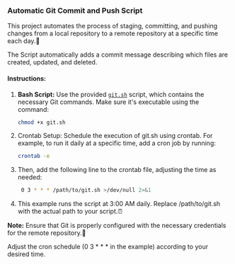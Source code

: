 ### Automatic Git Commit and Push Script

This project automates the process of staging, committing, and pushing changes from a local repository to a remote repository at a specific time each day.🔄

The Script automatically adds a commit message describing which files are created, updated, and deleted.

#### Instructions:

1. **Bash Script:** Use the provided  [`git.sh`](https://github.com/Chedvihas/AutoGit/blob/main/git.sh) script, which contains the necessary Git commands. Make sure it's executable using the command:
   ```bash
   chmod +x git.sh

2. Crontab Setup: Schedule the execution of git.sh using crontab. For example, to run it daily at a specific time, add a cron job by running:
   ```bash
   crontab -e

3. Then, add the following line to the crontab file, adjusting the time as needed:
   ```bash
    0 3 * * * /path/to/git.sh >/dev/null 2>&1

4. This example runs the script at 3:00 AM daily. Replace /path/to/git.sh with the actual path to your script.⏰
   
**Note:**
Ensure that Git is properly configured with the necessary credentials for the remote repository.🔑

Adjust the cron schedule (0 3 * * * in the example) according to your desired time.
